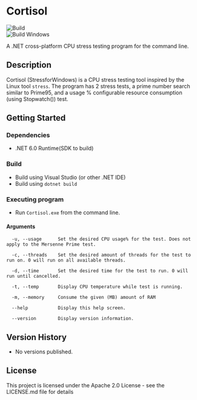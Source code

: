 # Cortisol
![Build](https://github.com/lewisdoesstuff/Cortisol/actions/workflows/dotnet.yml/badge.svg)  
![Build Windows](https://github.com/lewisdoesstuff/Cortisol/actions/workflows/dotnet-windows.yml/badge.svg)

A .NET cross-platform CPU stress testing program for the command line.

## Description

Cortisol (StressforWindows) is a CPU stress testing tool inspired by the Linux tool `stress`. 
The program has 2 stress tests, a prime number search similar to Prime95, and a usage % configurable resource consumption (using Stopwatch()) test.


## Getting Started

### Dependencies

* .NET 6.0 Runtime(SDK to build)

### Build

* Build using Visual Studio (or other .NET IDE)
* Build using `dotnet build` 

### Executing program

* Run `Cortisol.exe` from the command line.

#### Arguments

```
  -u, --usage      Set the desired CPU usage% for the test. Does not apply to the Mersenne Prime test.

  -c, --threads    Set the desired amount of threads for the test to run on. 0 will run on all available threads.

  -d, --time       Set the desired time for the test to run. 0 will run until cancelled.

  -t, --temp       Display CPU temperature while test is running.

  -m, --memory     Consume the given (MB) amount of RAM

  --help           Display this help screen.

  --version        Display version information.

```


## Version History

* No versions published.

## License

This project is licensed under the Apache 2.0 License - see the LICENSE.md file for details

